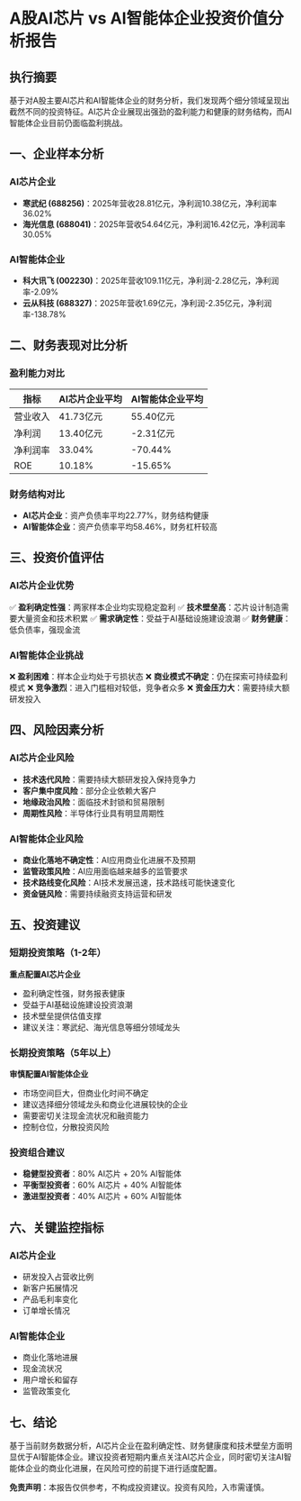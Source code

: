 # A股AI芯片 vs AI智能体企业投资价值分析报告

## 执行摘要

基于对A股主要AI芯片和AI智能体企业的财务分析，我们发现两个细分领域呈现出截然不同的投资特征。AI芯片企业展现出强劲的盈利能力和健康的财务结构，而AI智能体企业目前仍面临盈利挑战。

## 一、企业样本分析

### AI芯片企业
- **寒武纪 (688256)**：2025年营收28.81亿元，净利润10.38亿元，净利润率36.02%
- **海光信息 (688041)**：2025年营收54.64亿元，净利润16.42亿元，净利润率30.05%

### AI智能体企业
- **科大讯飞 (002230)**：2025年营收109.11亿元，净利润-2.28亿元，净利润率-2.09%
- **云从科技 (688327)**：2025年营收1.69亿元，净利润-2.35亿元，净利润率-138.78%

## 二、财务表现对比分析

### 盈利能力对比
| 指标 | AI芯片企业平均 | AI智能体企业平均 |
|------|---------------|-----------------|
| 营业收入 | 41.73亿元 | 55.40亿元 |
| 净利润 | 13.40亿元 | -2.31亿元 |
| 净利润率 | 33.04% | -70.44% |
| ROE | 10.18% | -15.65% |

### 财务结构对比
- **AI芯片企业**：资产负债率平均22.77%，财务结构健康
- **AI智能体企业**：资产负债率平均58.46%，财务杠杆较高

## 三、投资价值评估

### AI芯片企业优势
✅ **盈利确定性强**：两家样本企业均实现稳定盈利
✅ **技术壁垒高**：芯片设计制造需要大量资金和技术积累
✅ **需求确定性**：受益于AI基础设施建设浪潮
✅ **财务健康**：低负债率，强现金流

### AI智能体企业挑战
❌ **盈利困难**：样本企业均处于亏损状态
❌ **商业模式不确定**：仍在探索可持续盈利模式
❌ **竞争激烈**：进入门槛相对较低，竞争者众多
❌ **资金压力大**：需要持续大额研发投入

## 四、风险因素分析

### AI芯片企业风险
- **技术迭代风险**：需要持续大额研发投入保持竞争力
- **客户集中度风险**：部分企业依赖大客户
- **地缘政治风险**：面临技术封锁和贸易限制
- **周期性风险**：半导体行业具有明显周期性

### AI智能体企业风险
- **商业化落地不确定性**：AI应用商业化进展不及预期
- **监管政策风险**：AI应用面临越来越多的监管要求
- **技术路线变化风险**：AI技术发展迅速，技术路线可能快速变化
- **资金链风险**：需要持续融资支持运营和研发

## 五、投资建议

### 短期投资策略（1-2年）
**重点配置AI芯片企业**
- 盈利确定性强，财务报表健康
- 受益于AI基础设施建设投资浪潮
- 技术壁垒提供估值支撑
- 建议关注：寒武纪、海光信息等细分领域龙头

### 长期投资策略（5年以上）
**审慎配置AI智能体企业**
- 市场空间巨大，但商业化时间不确定
- 建议选择细分领域龙头和商业化进展较快的企业
- 需要密切关注现金流状况和融资能力
- 控制仓位，分散投资风险

### 投资组合建议
- **稳健型投资者**：80% AI芯片 + 20% AI智能体
- **平衡型投资者**：60% AI芯片 + 40% AI智能体  
- **激进型投资者**：40% AI芯片 + 60% AI智能体

## 六、关键监控指标

### AI芯片企业
- 研发投入占营收比例
- 新客户拓展情况
- 产品毛利率变化
- 订单增长情况

### AI智能体企业
- 商业化落地进展
- 现金流状况
- 用户增长和留存
- 监管政策变化

## 七、结论

基于当前财务数据分析，AI芯片企业在盈利确定性、财务健康度和技术壁垒方面明显优于AI智能体企业。建议投资者短期内重点关注AI芯片企业，同时密切关注AI智能体企业的商业化进展，在风险可控的前提下进行适度配置。

**免责声明**：本报告仅供参考，不构成投资建议。投资有风险，入市需谨慎。